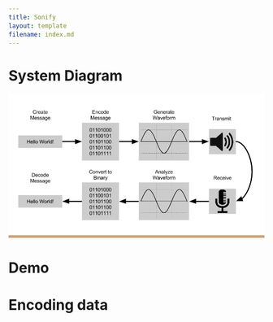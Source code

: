 ```yaml
---
title: Sonify
layout: template
filename: index.md
---
```


# System Diagram

![](systemDiagram.png?raw=true)

# Demo

# Encoding data
